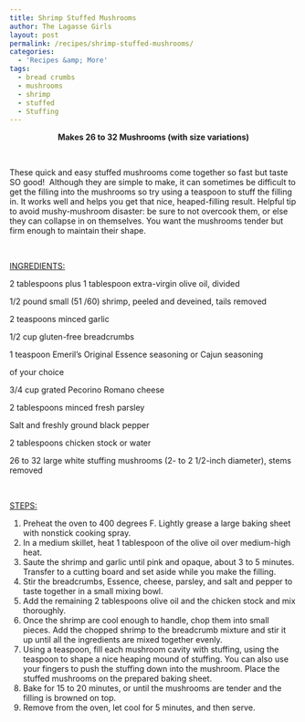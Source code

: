```yaml
---
title: Shrimp Stuffed Mushrooms
author: The Lagasse Girls
layout: post
permalink: /recipes/shrimp-stuffed-mushrooms/
categories:
  - 'Recipes &amp; More'
tags:
  - bread crumbs
  - mushrooms
  - shrimp
  - stuffed
  - Stuffing
---
```

<p style="text-align: center;">
  <strong>Makes 26 to 32 Mushrooms (with size variations)</strong>
</p>

&nbsp;

These quick and easy stuffed mushrooms come together so fast but taste SO good!  Although they are simple to make, it can sometimes be difficult to get the filling into the mushrooms so try using a teaspoon to stuff the filling in. It works well and helps you get that nice, heaped-filling result. Helpful tip to avoid mushy-mushroom disaster: be sure to not overcook them, or else they can collapse in on themselves. You want the mushrooms tender but firm enough to maintain their shape.

&nbsp;

<span style="text-decoration: underline;">INGREDIENTS:</span>

2 tablespoons plus 1 tablespoon extra-virgin olive oil, divided

1/2 pound small (51 /60) shrimp, peeled and deveined, tails removed

2 teaspoons minced garlic

1/2 cup gluten-free breadcrumbs

1 teaspoon Emeril’s Original Essence seasoning or Cajun seasoning

of your choice

3/4 cup grated Pecorino Romano cheese

2 tablespoons minced fresh parsley

Salt and freshly ground black pepper

2 tablespoons chicken stock or water

26 to 32 large white stuffing mushrooms (2- to 2 1/2-inch diameter), stems removed

&nbsp;

<span style="text-decoration: underline;">STEPS:</span>

  1. Preheat the oven to 400 degrees F. Lightly grease a large baking sheet with nonstick cooking spray.
  2. In a medium skillet, heat 1 tablespoon of the olive oil over medium-high heat.
  3. Saute the shrimp and garlic until pink and opaque, about 3 to 5 minutes. Transfer to a cutting board and set aside while you make the filling.
  4. Stir the breadcrumbs, Essence, cheese, parsley, and salt and pepper to taste together in a small mixing bowl.
  5. Add the remaining 2 tablespoons olive oil and the chicken stock and mix thoroughly.
  6. Once the shrimp are cool enough to handle, chop them into small pieces. Add the chopped shrimp to the breadcrumb mixture and stir it up until all the ingredients are mixed together evenly.
  7. Using a teaspoon, fill each mushroom cavity with stuffing, using the teaspoon to shape a nice heaping mound of stuffing. You can also use your fingers to push the stuffing down into the mushroom. Place the stuffed mushrooms on the prepared baking sheet.
  8. Bake for 15 to 20 minutes, or until the mushrooms are tender and the filling is browned on top.
  9. Remove from the oven, let cool for 5 minutes, and then serve.